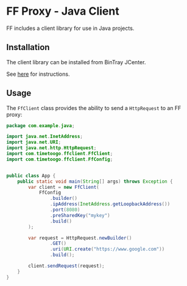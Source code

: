# FF Proxy - Java Client

FF includes a client library for use in Java projects.

## Installation

The client library can be installed from BinTray JCenter.

See [here](https://bintray.com/timetoogo/ffclient/ffclient) for instructions.

## Usage

The `FfClient` class provides the ability to send a `HttpRequest` to an FF proxy:

```java
package com.example.java;

import java.net.InetAddress;
import java.net.URI;
import java.net.http.HttpRequest;
import com.timetoogo.ffclient.FfClient;
import com.timetoogo.ffclient.FfConfig;


public class App {
    public static void main(String[] args) throws Exception {
        var client = new FfClient(
            FfConfig
                .builder()
                .ipAddress(InetAddress.getLoopbackAddress())
                .port(8080)
                .preSharedKey("mykey")
                .build()
        );

        var request = HttpRequest.newBuilder()
                .GET()
                .uri(URI.create("https://www.google.com"))
                .build();

        client.sendRequest(request);
    }
}
```

